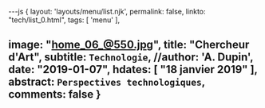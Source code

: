 ---js
{
layout:    'layouts/menu/list.njk',
permalink: false,
linkto:    "tech/list_0.html",
tags:      [ 'menu' ],

image:     "home_06_@550.jpg",
title:     "Chercheur d'Art",
subtitle:  `Technologie`,
//author:    'A. Dupin',
date:      "2019-01-07",
hdates:     [ "18 janvier 2019" ],
abstract:  `Perspectives technologiques`,
comments:  false
}
---
